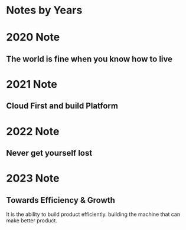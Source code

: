# Notes by Years

# 2020 Note 

## The world is fine when you know how to live

# 2021 Note

## Cloud First and build Platform

# 2022 Note

## Never get yourself lost

# 2023 Note

## Towards Efficiency & Growth 
It is the ability to build product efficiently. building the machine that can make better product.
